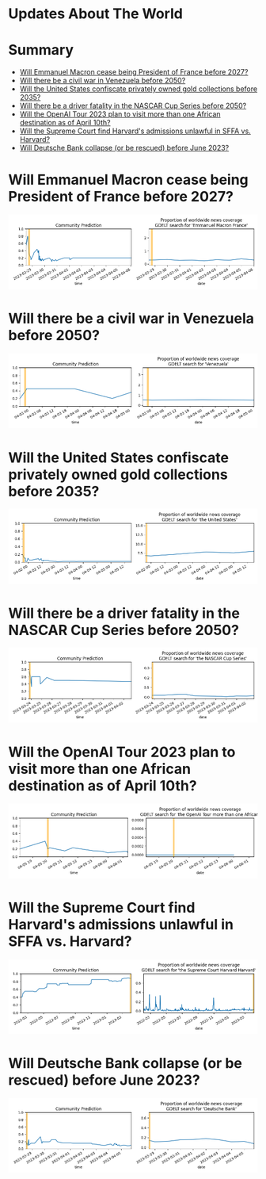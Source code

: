 
Updates About The World
=======================

Summary
=======

* [Will Emmanuel Macron cease being President of France before 2027?](#will-emmanuel-macron-cease-being-president-of-france-before-2027)
* [Will there be a civil war in Venezuela before 2050?](#will-there-be-a-civil-war-in-venezuela-before-2050)
* [Will the United States confiscate privately owned gold collections before 2035?](#will-the-united-states-confiscate-privately-owned-gold-collections-before-2035)
* [Will there be a driver fatality in the NASCAR Cup Series before 2050?](#will-there-be-a-driver-fatality-in-the-nascar-cup-series-before-2050)
* [Will the OpenAI Tour 2023 plan to visit more than one African destination as of April 10th?](#will-the-openai-tour-2023-plan-to-visit-more-than-one-african-destination-as-of-april-10th)
* [Will the Supreme Court find Harvard's admissions unlawful in SFFA vs. Harvard?](#will-the-supreme-court-find-harvards-admissions-unlawful-in-sffa-vs-harvard)
* [Will Deutsche Bank collapse (or be rescued) before June 2023?](#will-deutsche-bank-collapse-or-be-rescued-before-june-2023)

# Will Emmanuel Macron cease being President of France before 2027?


![Macron no longer President before 2027?](assets/03.png)
# Will there be a civil war in Venezuela before 2050?


![Venezuelan Civil War](assets/04.png)
# Will the United States confiscate privately owned gold collections before 2035?


![US Gold Confiscation before 2035](assets/05.png)
# Will there be a driver fatality in the NASCAR Cup Series before 2050?


![NASCAR Fatality before 2050](assets/06.png)
# Will the OpenAI Tour 2023 plan to visit more than one African destination as of April 10th?


![OpenAI Tour 2023 to >1 African City?](assets/07.png)
# Will the Supreme Court find Harvard's admissions unlawful in SFFA vs. Harvard?


![SCOTUS Rules Harvard's Admissions Unlawful](assets/08.png)
# Will Deutsche Bank collapse (or be rescued) before June 2023?


![Deutsche Bank Collapse before June 2023?](assets/10.png)